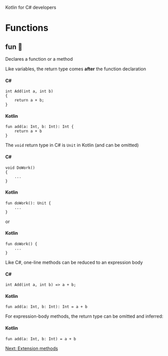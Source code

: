 Kotlin for C# developers
# Functions
## fun 🥳
Declares a function or a method

Like variables, the return type comes **after** the function declaration

#### C#
```
int Add(int a, int b)
{
    return a + b;
}
```

#### Kotlin
```
fun add(a: Int, b: Int): Int {
    return a + b
}
```

The `void` return type in C# is `Unit` in Kotlin (and can be omitted)

#### C#
```
void DoWork()
{
    ...
}
```

#### Kotlin
```
fun doWork(): Unit {
    ...
}
```
or
#### Kotlin
```
fun doWork() {
    ...
}
```

Like C#, one-line methods can be reduced to an expression body

#### C#
```
int Add(int a, int b) => a + b;
```

#### Kotlin
```
fun add(a: Int, b: Int): Int = a + b
```

For expression-body methods, the return type can be omitted and inferred:

#### Kotlin
```
fun add(a: Int, b: Int) = a + b
```

[Next: Extension methods](02-02-extension-methods.md)
